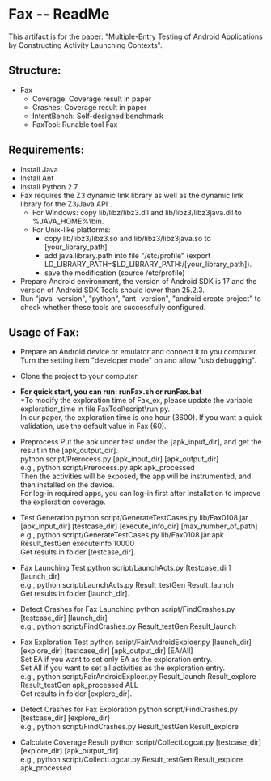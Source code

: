 # Fax -- ReadMe
This artifact is for the paper: "Multiple-Entry Testing of Android Applications by Constructing Activity Launching Contexts".  

## Structure:
- Fax
  - Coverage: Coverage result in paper
  - Crashes: Coverage result in paper
  - IntentBench: Self-designed benchmark
  - FaxTool: Runable tool Fax
  
## Requirements:
* Install Java
* Install Ant
* Install Python 2.7
* Fax requires the Z3 dynamic link library as well as the dynamic link library for the Z3/Java API .
  * For Windows: copy lib/libz/libz3.dll and lib/libz3/libz3java.dll to %JAVA_HOME%\bin\.
  * For Unix-like platforms: 
    * copy lib/libz3/libz3.so and lib/libz3/libz3java.so to [your\_library\_path]
	 * add java.library.path into file "/etc/profile" (export LD\_LIBRARY\_PATH=$LD\_LIBRARY\_PATH:/[your\_library_path]).
    * save the modification (source /etc/profile)
* Prepare Android environment, the version of Android SDK is 17 and the version of Android SDK Tools should lower than 25.2.3.
* Run "java -version", "python", "ant -version", "android create project" to check whether these tools are successfully configured.

## Usage of Fax:
* Prepare an Android device or emulator and connect it to you computer. Turn the setting item "developer mode" on and allow "usb debugging".  
* Clone the project to your computer. 

* **For quick start, you can run: runFax.sh or runFax.bat**  
	*To modify the exploration time of Fax\_ex, please update the variable exploration_time in file FaxTool\script\run.py.   
	In our paper, the exploration time is one hour (3600). If you want a quick validation, use the default value in Fax (60).  

* Preprocess
Put the apk under test under the [apk_input_dir], and get the result in the [apk_output_dir].  
python  script/Prerocess.py  [apk_input_dir]  [apk_output_dir]  
e.g., python  script/Prerocess.py  apk  apk_processed  
Then the activities will be exposed, the app will be instrumented, and then installed on the device.  
For log-in required apps, you can log-in first after installation to improve the exploration coverage.    


* Test Generation
python  script/GenerateTestCases.py  lib/Fax0108.jar [apk_input_dir]  [testcase_dir] [execute_info_dir] [max_number_of_path]  
e.g., python  script/GenerateTestCases.py  lib/Fax0108.jar  apk Result_testGen  executeInfo 10000  
Get results in folder [testcase_dir].

* Fax Launching Test
python script/LaunchActs.py [testcase_dir]  [launch_dir]  
e.g., python script/LaunchActs.py Result_testGen Result_launch  
Get results in folder [launch_dir].

* Detect Crashes for Fax Launching
python script/FindCrashes.py [testcase_dir]  [launch_dir]   
e.g., python script/FindCrashes.py Result_testGen Result_launch  

* Fax Exploration Test
python script/FairAndroidExploer.py [launch_dir]  [explore_dir]  [testcase_dir] [apk_output_dir] [EA/All]  
Set EA if you want to set only EA as the exploration entry.   
Set All if you want to set all activities as the exploration entry.   
e.g., python script/FairAndroidExploer.py Result_launch Result_explore Result_testGen apk_processed ALL  
Get results in folder [explore_dir].

* Detect Crashes for Fax Exploration
python script/FindCrashes.py [testcase_dir]  [explore_dir]   
e.g., python script/FindCrashes.py Result_testGen  Result_explore  

* Calculate Coverage Result
python script/CollectLogcat.py  [testcase_dir]  [explore_dir]  [apk_output_dir]  
e.g., python script/CollectLogcat.py  Result_testGen  Result_explore apk_processed  


